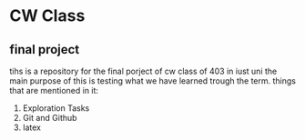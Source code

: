 # CW Class
## final project
tihs is a repository for the final porject of cw class of 403 in iust uni
the main purpose of this is testing what we have learned trough the term.
things that are mentioned in it:
1. Exploration Tasks
2. Git and Github
3. latex
